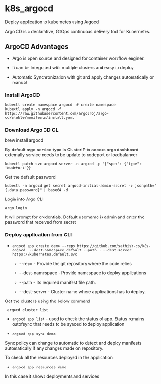 # k8s_argocd
Deploy application to kubernetes using Argocd


Argo CD is a declarative, GitOps continuous delivery tool for Kubernetes.

## ArgoCD Advantages

* Argo is open source and designed for container workflow enginer.

* It can be integrated with multiple clusters and easy to deploy

* Automatic Synchronization with git and apply changes automatically or manual

### Install ArgoCD

```
kubectl create namespace argocd  # create namespace 
kubectl apply -n argocd -f https://raw.githubusercontent.com/argoproj/argo-cd/stable/manifests/install.yaml
```

### Download Argo CD CLI

brew install argocd

By default argo service type is ClusterIP to access argo dashboard externally service needs to be update to nodeport or loadbalancer

```kubectl patch svc argocd-server -n argocd -p '{"spec": {"type": "NodePort"}}' ```

Get the default password

```kubectl -n argocd get secret argocd-initial-admin-secret -o jsonpath="{.data.password}" | base64 -d ```

Login into Argo CLI

`argo login`

It will prompt for credentials. Default username is admin and enter the password that received  from secret

### Deploy application from CLI

* ```argocd app create demo --repo https://github.com/sathish-cs/k8s-argocd  --dest-namespace default --path . --dest-server https://kubernetes.default.svc```


	* --repo - Provide the git repository where the code relies 

	* --dest-namespace - Provide namespace to deploy applications

	* --path - its required manifest file path. 

	* --dest-server - Cluster name where applications has to deploy. 

Get the clusters using the below command

	 argocd cluster list

* ```argocd app list``` - used to check the status of app. Status remains outofsync that needs to be synced to deploy application

* ```argocd app sync demo``` 

Sync policy can change to automatic to detect and deploy manifests automatically if any changes made on repository.


To check all the resources deployed in the application

* ```argocd app resources demo```

In this case it shows deployments and services


